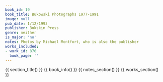 ```yaml
---
book_id: 19
book_title: Bukowski Photographs 1977-1991
image: null
pub_date: 1/12/1993
publisher: Bukskin Press
genre: neither
is_major: 'no'
notes: Photos by Michael Montfort, who is also the publisher
works_included:
- work_id: 870
  book_page: ''
---
```


{{ section_title() }}
{{ book_info() }}
{{ notes_section() }}
{{ works_section() }}
